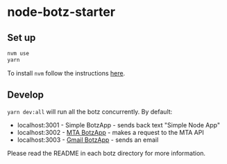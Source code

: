 # node-botz-starter

## Set up

```bash
nvm use
yarn
```

To install `nvm` follow the instructions [here](https://gist.github.com/xiaoyunyang/3e79356f6547a791192187ae777ed839).

## Develop

`yarn dev:all` will run all the botz concurrently. By default:

- localhost:3001 - Simple BotzApp - sends back text "Simple Node App"
- localhost:3002 - [MTA BotzApp](botz/mta/README.md) - makes a request to the MTA API
- localhost:3003 - [Gmail BotzApp](botz/gmail/README.md) - sends an email

Please read the README in each botz directory for more information.
